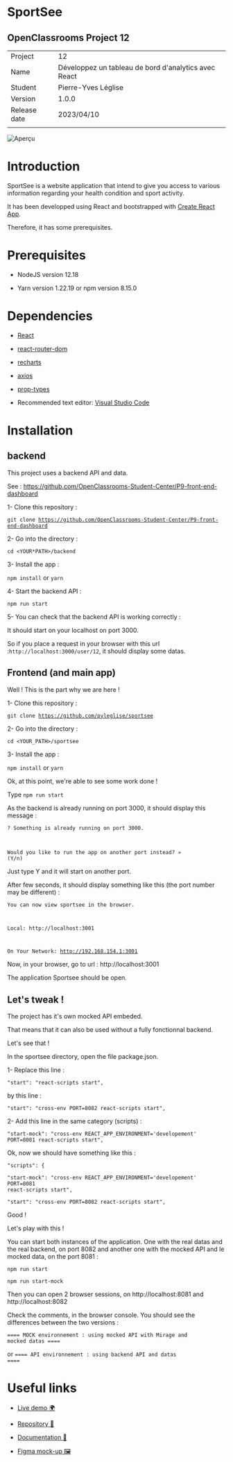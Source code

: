 # SportSee

## OpenClassrooms Project 12

| | |
| ------------ | ---------------------------------------------------- |
| Project | 12 |
| Name | Développez un tableau de bord d'analytics avec React |
| Student | Pierre-Yves Léglise |
| Version | 1.0.0 |
| Release date | 2023/04/10 |
| | |

![Aperçu](https://www.axialdata.net/oc/p12-snapshot.jpg)

# Introduction

SportSee is a website application that intend to give you access to various information regarding your health condition and sport activity.

It has been developped using React and bootstrapped with [Create React App](https://github.com/facebook/create-react-app).

Therefore, it has some prerequisites.

# Prerequisites

- NodeJS version 12.18

- Yarn version 1.22.19 or npm version 8.15.0

# Dependencies

- [React](https://reactjs.org/)

- [react-router-dom](https://reactrouter.com/web/guides/quick-start)

- [recharts](https://recharts.org/en-US/)

- [axios](https://axios-http.com/)

- [prop-types](https://github.com/facebook/prop-types)

- Recommended text editor: [Visual Studio Code](https://code.visualstudio.com/)

# Installation

## backend

This project uses a backend API and data.

See : https://github.com/OpenClassrooms-Student-Center/P9-front-end-dashboard

1- Clone this repository :

<code>git clone https://github.com/OpenClassrooms-Student-Center/P9-front-end-dashboard</code>

2- Go into the directory :

<code>cd <YOUR\*PATH>/backend</code>

3- Install the app :

<code>npm install</code> or <code>yarn</code>

4- Start the backend API :

<code>npm run start</code>

5- You can check that the backend API is working correctly :

It should start on your localhost on port 3000.

So if you place a request in your browser with this url :<code>http://localhost:3000/user/12</code>, it should display some datas.

## Frontend (and main app)

Well ! This is the part why we are here !

1- Clone this repository :

<code>git clone https://github.com/pyleglise/sportsee</code>

2- Go into the directory :

<code>cd <YOUR_PATH>/sportsee</code>

3- Install the app :

<code>npm install</code> or <code>yarn</code>

Ok, at this point, we're able to see some work done !

Type <code>npm run start</code>

As the backend is already running on port 3000, it should display this message :

<code>? Something is already running on port 3000.

Would you like to run the app on another port instead? » (Y/n)</code>

Just type Y and it will start on another port.

After few seconds, it should display something like this (the port number may be different) :

<code>You can now view sportsee in the browser.

Local: http://localhost:3001

On Your Network: http://192.168.154.1:3001</code>

Now, in your browser, go to url : http://localhost:3001

The application Sportsee should be open.

## Let's tweak !

The project has it's own mocked API embeded.

That means that it can also be used without a fully fonctionnal backend.

Let's see that !

In the sportsee directory, open the file package.json.

1- Replace this line :

<code>"start": "react-scripts start",</code>

by this line :

<code>"start": "cross-env PORT=8082 react-scripts start",</code>

2- Add this line in the same category (scripts) :

<code>"start-mock": "cross-env REACT_APP_ENVIRONMENT='developement' PORT=8081 react-scripts start",</code>

Ok, now we should have something like this :

<code>"scripts": {\
"start-mock": "cross-env REACT_APP_ENVIRONMENT='developement' PORT=8081 react-scripts start",\
"start": "cross-env PORT=8082 react-scripts start",</code>

Good !

Let's play with this !

You can start both instances of the application. One with the real datas and the real backend, on port 8082 and another one with the mocked API and le mocked data, on the port 8081 :

<code>npm run start\
npm run start-mock</code>

Then you can open 2 browser sessions, on http://localhost:8081 and http://localhost:8082

Check the comments, in the browser console. You should see the differences between the two versions :

<code>==== MOCK environnement : using mocked API with Mirage and mocked datas ==== </code>

or <code>==== API environnement : using backend API and datas ====</code>

# Useful links

- [Live demo 🌍](https://pyleglise.github.io/sportsee/)

- [Repository 📖](https://github.com/pyleglise/sportsee)

- [Documentation 📑](https://pyleglise.github.io/jsdoc-p12/)

- [Figma mock-up 🖼️](https://www.figma.com/file/BMomGVZqLZb811mDMShpLu/UI-design-Sportify-FR?node-id=1%3A2)
